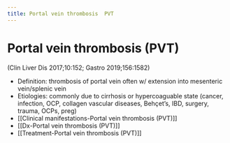 ```yaml
---
title: Portal vein thrombosis  PVT  
---
```

# Portal vein thrombosis (PVT) 

 (Clin Liver Dis 2017;10:152; Gastro 2019;156:1582)

* Definition: thrombosis of portal vein often w/ extension into mesenteric vein/splenic vein
* Etiologies: commonly due to cirrhosis or hypercoaguable state (cancer, infection, OCP, collagen vascular diseases, Behçet’s, IBD, surgery, trauma, OCPs, preg)
* [[Clinical manifestations-Portal vein thrombosis (PVT)]] 
* [[Dx-Portal vein thrombosis (PVT)]]
* [[Treatment-Portal vein thrombosis (PVT)]] 
